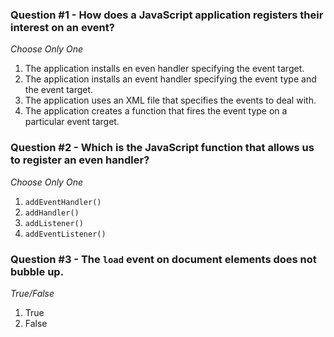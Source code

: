 ### Question #1 - How does a JavaScript application registers their interest on an event?
 
*Choose Only One*

1. The application installs en even handler specifying the event target.
2. The application installs an event handler specifying the event type and the event target. 
3. The application uses an XML file that specifies the events to deal with.
4. The application creates a function that fires the event type on a particular event target.

### Question #2 - Which is the JavaScript function that allows us to register an even handler?

*Choose Only One*

1. `addEventHandler()`
2. `addHandler()`
3. `addListener()`
4. `addEventListener()`

### Question #3 - The `load` event on document elements does not bubble up.

*True/False*

1. True
2. False

